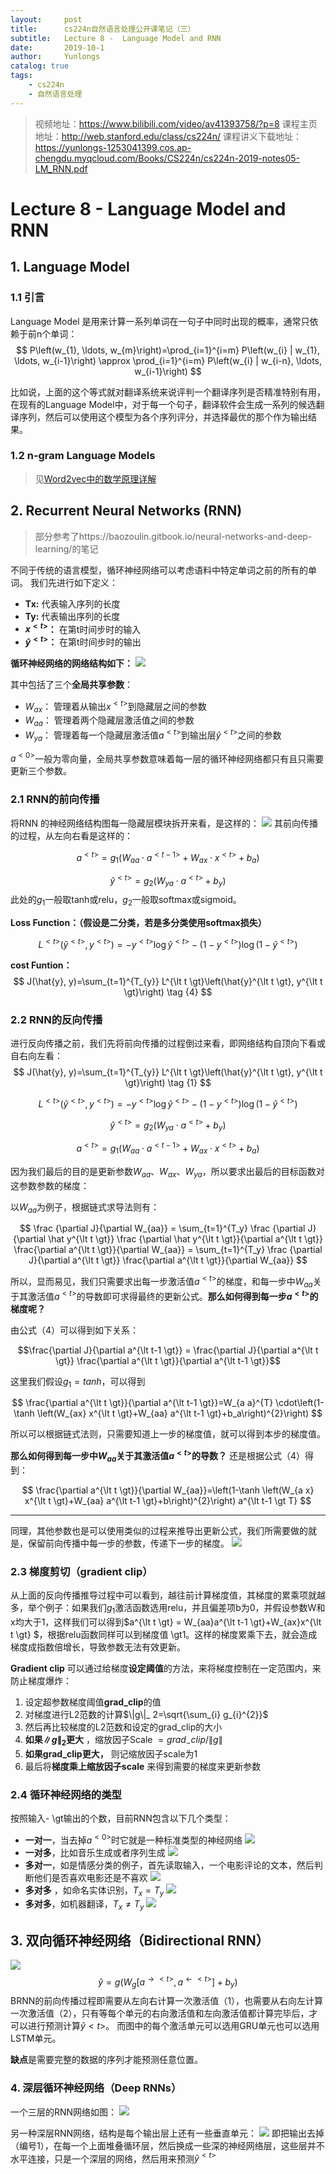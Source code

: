 ```yaml
---
layout:     post
title:      cs224n自然语言处理公开课笔记（三）
subtitle:   Lecture 8 -  Language Model and RNN
date:       2019-10-1
author:     Yunlongs
catalog: true
tags:
    - cs224n
    - 自然语言处理
---
```


>视频地址：https://www.bilibili.com/video/av41393758/?p=8
课程主页地址：http://web.stanford.edu/class/cs224n/
课程讲义下载地址：https://yunlongs-1253041399.cos.ap-chengdu.myqcloud.com/Books/CS224n/cs224n-2019-notes05-LM_RNN.pdf

# Lecture 8 -  Language Model and RNN

## 1. Language Model

### 1.1 引言
Language Model 是用来计算一系列单词在一句子中同时出现的概率，通常只依赖于前n个单词：$$
P\left(w_{1}, \ldots, w_{m}\right)=\prod_{i=1}^{i=m} P\left(w_{i} | w_{1}, \ldots, w_{i-1}\right) \approx \prod_{i=1}^{i=m} P\left(w_{i} | w_{i-n}, \ldots, w_{i-1}\right)
$$


比如说，上面的这个等式就对翻译系统来说评判一个翻译序列是否精准特别有用，在现有的Language Model中，对于每一个句子，翻译软件会生成一系列的候选翻译序列，然后可以使用这个模型为各个序列评分，并选择最优的那个作为输出结果。

### 1.2 n-gram Language Models

>见[Word2vec中的数学原理详解](https://yunlongs.cn/2019/01/16/Word2vec中的数学原理详解/)


## 2. Recurrent Neural Networks (RNN)
>部分参考了https://baozoulin.gitbook.io/neural-networks-and-deep-learning/的笔记

不同于传统的语言模型，循环神经网络可以考虑语料中特定单词之前的所有的单词。
我们先进行如下定义：
- **Tx:** 代表输入序列的长度
- **Ty:** 代表输出序列的长度
- **$x^{\lt t \gt}$：** 在第t时间步时的输入
- **$\hat y^{\lt t \gt}$：** 在第t时间步时的输出

**循环神经网络的网络结构如下：** 
![](https://yunlongs-1253041399.cos.ap-chengdu.myqcloud.com/image/Stanford/21.png)

其中包括了三个**全局共享参数**：
- $W_{ax}$： 管理着从输出$x^{\lt t \gt}$到隐藏层之间的参数
- $W_{aa}$： 管理着两个隐藏层激活值之间的参数
- $W_{ya}$： 管理着每一个隐藏层激活值$a^{\lt t \gt}$到输出层$\hat y^{\lt t \gt}$之间的参数

$a^{\lt 0 \gt}$一般为零向量，全局共享参数意味着每一层的循环神经网络都只有且只需要更新三个参数。

### 2.1 RNN的前向传播
将RNN 的神经网络结构图每一隐藏层模块拆开来看，是这样的：
![](https://yunlongs-1253041399.cos.ap-chengdu.myqcloud.com/image/Stanford/22.png)
其前向传播的过程，从左向右看是这样的：

$$
a^{\lt t \gt}=g_1\left(W_{a a} \cdot a^{\lt t-1 \gt}+W_{a x} \cdot x^{\lt t \gt}+b_{a}\right) \tag {1}
$$

$$
\hat{y}^{\lt t \gt}=g_2\left(W_{y a} \cdot a^{\lt t \gt}+b_{y}\right) \tag {2}
$$
此处的$g_1$一般取tanh或relu，$g_2$一般取softmax或sigmoid。

**Loss Function：（假设是二分类，若是多分类使用softmax损失）**

$$
L^{\lt t \gt}\left(\hat{y}^{\lt t \gt}, y^{\lt t \gt}\right)=-y^{\lt t \gt} \log \hat{y}^{\lt t \gt}-\left(1-y^{\lt t \gt}\right) \log \left(1-\hat{y}^{\lt t \gt}\right) \tag {3}
$$

**cost Funtion：**
$$
J(\hat{y}, y)=\sum_{t=1}^{T_{y}} L^{\lt t \gt}\left(\hat{y}^{\lt t \gt}, y^{\lt t \gt}\right) \tag {4}
$$

### 2.2 RNN的反向传播

进行反向传播之前，我们先将前向传播的过程倒过来看，即网络结构自顶向下看或自右向左看：
$$
J(\hat{y}, y)=\sum_{t=1}^{T_{y}} L^{\lt t \gt}\left(\hat{y}^{\lt t \gt}, y^{\lt t \gt}\right) \tag {1}
$$

$$
L^{\lt t \gt}\left(\hat{y}^{\lt t \gt}, y^{\lt t \gt}\right)=-y^{\lt t \gt} \log \hat{y}^{\lt t \gt}-\left(1-y^{\lt t \gt}\right) \log \left(1-\hat{y}^{\lt t \gt}\right) \tag {2}
$$

$$
\hat{y}^{\lt t \gt}=g_2\left(W_{y a} \cdot a^{\lt t \gt}+b_{y}\right) \tag {3}
$$

$$
a^{\lt t \gt}=g_1\left(W_{a a} \cdot a^{\lt t-1 \gt}+W_{a x} \cdot x^{\lt t \gt}+b_{a}\right) \tag {4}
$$


因为我们最后的目的是更新参数$W_{aa}、W_{ax} 、W_{ya}$，所以要求出最后的目标函数对这参数参数的梯度：

以$W_{aa}$为例子，根据链式求导法则有：

$$
\frac {\partial J}{\partial W_{aa}} = \sum_{t=1}^{T_y} \frac {\partial J}{\partial \hat y^{\lt t \gt}} \frac {\partial \hat y^{\lt t \gt}}{\partial a^{\lt t \gt}} \frac{\partial a^{\lt t \gt}}{\partial W_{aa}} = \sum_{t=1}^{T_y} \frac {\partial J}{\partial a^{\lt t \gt}} \frac{\partial a^{\lt t \gt}}{\partial W_{aa}}
$$

所以，显而易见，我们只需要求出每一步激活值$a^{\lt t \gt}$的梯度，和每一步中$W_{aa}$关于其激活值$a^{\lt t \gt}$的导数即可求得最终的更新公式。**那么如何得到每一步$a^{\lt t \gt}$的梯度呢？**

由公式（4）可以得到如下关系：

$$\frac{\partial J}{\partial a^{\lt t-1 \gt}} = \frac{\partial J}{\partial a^{\lt t \gt}} \frac{\partial a^{\lt t \gt}}{\partial a^{\lt t-1 \gt}}$$

这里我们假设$g_1=tanh$，可以得到

$$
\frac{\partial a^{\lt t \gt}}{\partial a^{\lt t-1 \gt}}=W_{a a}^{T} \cdot\left(1-\tanh \left(W_{ax} x^{\lt t \gt}+W_{aa} a^{\lt t-1 \gt}+b_a\right)^{2}\right)
$$

所以可以根据链式法则，只需要知道上一步的梯度值，就可以得到本步的梯度值。

**那么如何得到每一步中$W_{aa}$关于其激活值$a^{\lt t \gt}$的导数？**
还是根据公式（4）得到：

$$
\frac{\partial a^{\lt t \gt}}{\partial W_{aa}}=\left(1-\tanh \left(W_{a x} x^{\lt t \gt}+W_{aa} a^{\lt t-1 \gt}+b\right)^{2}\right) a^{\lt t-1 \gt T}
$$


----
同理，其他参数也是可以使用类似的过程来推导出更新公式，我们所需要做的就是，保留前向传播中每一步的参数，传递下一步的梯度。
![](https://yunlongs-1253041399.cos.ap-chengdu.myqcloud.com/image/Stanford/23.png)

### 2.3 梯度剪切（gradient clip）

从上面的反向传播推导过程中可以看到，越往前计算梯度值，其梯度的累乘项就越多，举个例子：如果我们$g_1$激活函数选用relu，并且偏差项b为0，并假设参数W和x均大于1，这样我们可以得到$a^{\lt t \gt} = W_{aa}a^{\lt t-1 \gt}+W_{ax}x^{\lt t \gt} $，根据relu函数同样可以到梯度值 \gt1。这样的梯度累乘下去，就会造成梯度成指数倍增长，导致参数无法有效更新。

**Gradient clip** 可以通过给梯度**设定阈值**的方法，来将梯度控制在一定范围内，来防止梯度爆炸：
1. 设定超参数梯度阈值**grad_clip**的值
2. 对梯度进行L2范数的计算$\|g\|_ 2=\sqrt{\sum_{i} g_{i}^{2}}$
3. 然后再比较梯度的L2范数和设定的grad_clip的大小
4. **如果$\|g\|_ {2}$更大** ，缩放因子Scale $=g r a d_{-} c l i p /\|g\|$
5. **如果grad_clip更大，** 则记缩放因子scale为1
6. 最后将**梯度乘上缩放因子scale** 来得到需要的梯度来更新参数


### 2.4 循环神经网络的类型

按照输入- \gt输出的个数，目前RNN包含以下几个类型：

- **一对一**，当去掉$a^{\lt 0 \gt}$时它就是一种标准类型的神经网络
![](https://yunlongs-1253041399.cos.ap-chengdu.myqcloud.com/image/Stanford/24.png)
- **一对多**，比如音乐生成或者序列生成
![](https://yunlongs-1253041399.cos.ap-chengdu.myqcloud.com/image/Stanford/25.png)
- **多对一**，如是情感分类的例子，首先读取输入，一个电影评论的文本，然后判断他们是否喜欢电影还是不喜欢
![](https://yunlongs-1253041399.cos.ap-chengdu.myqcloud.com/image/Stanford/26.png)
- **多对多** ，如命名实体识别，$T_{x}=T_{y}$
![](https://yunlongs-1253041399.cos.ap-chengdu.myqcloud.com/image/Stanford/27.png)
- **多对多**，如机器翻译，$T_{x} \neq T_{y}$
![](https://yunlongs-1253041399.cos.ap-chengdu.myqcloud.com/image/Stanford/28.png)

## 3. 双向循环神经网络（Bidirectional RNN）
![](https://yunlongs-1253041399.cos.ap-chengdu.myqcloud.com/image/Stanford/31.png)
$$
\hat{y}=g\left(W_{g}\left[a^{\rightarrow\lt t \gt}, a^{\leftarrow\lt t \gt}\right]+b_{y}\right)
$$
BRNN的前向传播过程即需要从左向右计算一次激活值（1），也需要从右向左计算一次激活值（2），只有等每个单元的右向激活值和左向激活值都计算完毕后，才可以进行预测计算$\hat y{\lt t \gt}$。
而图中的每个激活单元可以选用GRU单元也可以选用LSTM单元。

**缺点**是需要完整的数据的序列才能预测任意位置。



### 4. 深层循环神经网络（Deep RNNs）
一个三层的RNN网络如图：
![](https://yunlongs-1253041399.cos.ap-chengdu.myqcloud.com/image/Stanford/32.png)

另一种深层RNN网络，结构是每个输出层上还有一些垂直单元：
![](https://yunlongs-1253041399.cos.ap-chengdu.myqcloud.com/image/Stanford/33.png)
即把输出去掉（编号1），在每一个上面堆叠循环层，然后换成一些深的神经网络层，这些层并不水平连接，只是一个深层的网络，然后用来预测$\hat y^{\lt t \gt}$